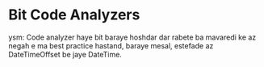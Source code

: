 # Bit Code Analyzers

ysm: Code analyzer haye bit baraye hoshdar dar rabete ba mavaredi ke az negah e ma best practice hastand, baraye mesal, estefade az DateTimeOffset be jaye DateTime.
